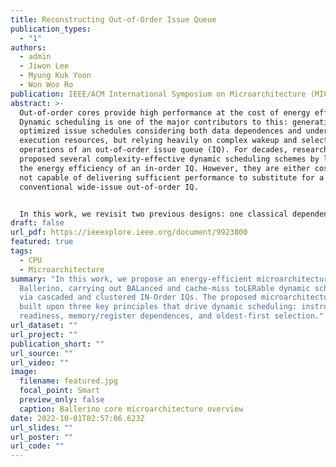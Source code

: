 ```yaml
---
title: Reconstructing Out-of-Order Issue Queue
publication_types:
  - "1"
authors:
  - admin
  - Jiwon Lee
  - Myung Kuk Yoon
  - Won Woo Ro
publication: IEEE/ACM International Symposium on Microarchitecture (MICRO)
abstract: >-
  Out-of-order cores provide high performance at the cost of energy efficiency.
  Dynamic scheduling is one of the major contributors to this: generating highly
  optimized issue schedules considering both data dependences and underlying
  execution resources, but relying heavily on complex wakeup and select
  operations of an out-of-order issue queue (IQ). For decades, researchers have
  proposed several complexity-effective dynamic scheduling schemes by leveraging
  the energy efficiency of an in-order IQ. However, they are either costly or
  not capable of delivering sufficient performance to substitute for a
  conventional wide-issue out-of-order IQ. 


  In this work, we revisit two previous designs: one classical dependence-based design and the other state-of-the-art readiness-based design. We observe that they are complementary to each other, and thus their synergistic integration has the potential to be a good alternative to an out-of-order IQ. We first combine these two designs, and further analyze the main architectural bottlenecks that incur the underutilization of aggregate issue capability, thereby limiting the exploitation of instruction-level and memory-level parallelisms: 1) memory dependences not exposed by the register-based dependence analysis and 2) wide and shallow nature of dynamic dependence chains due to the long-latency memory accesses. To this end, we propose Ballerino, a novel microarchitecture that performs balanced and cache-miss-tolerable dynamic scheduling via a complementary combination of cascaded and clustered in-order IQs. Ballerino is built upon three key functionalities: 1) speculatively filtering out ready-at-dispatch instructions, 2) eliminating wasteful wakeup operations via a simple steering technique leveraging the awareness of memory dependences, and 3) reacting to program phase changes by allowing different load-dependent chains to share a single IQ while guaranteeing their out-of-order issue. The net effect is minimal scheduling energy consumption per instruction while providing comparable scheduling performance to a fully out-of-order IQ. In our analysis, Ballerino achieves comparable performance to an 8-wide out-of-order core by using twelve in-order IQs, improving core-wide energy efficiency by 20%.
draft: false
url_pdf: https://ieeexplore.ieee.org/document/9923800
featured: true
tags:
  - CPU
  - Microarchitecture
summary: "In this work, we propose an energy-efficient microarchitecture named
  Ballerino, carrying out BALanced and cache-miss toLERable dynamic scheduling
  via cascaded and clustered IN-Order IQs. The proposed microarchitecture is
  built upon three key principles that drive dynamic scheduling: instruction
  readiness, memory/register dependences, and oldest-first selection."
url_dataset: ""
url_project: ""
publication_short: ""
url_source: ""
url_video: ""
image:
  filename: featured.jpg
  focal_point: Smart
  preview_only: false
  caption: Ballerino core microarchitecture overview
date: 2022-10-01T02:57:06.623Z
url_slides: ""
url_poster: ""
url_code: ""
---
```

